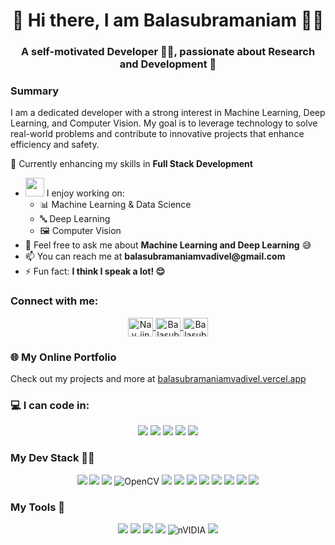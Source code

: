 <h1 align="center">👋 Hi there, I am Balasubramaniam 🙇‍♀️</h1>
<h3 align="center">A self-motivated Developer 👨‍💻, passionate about Research and Development 🚀</h3>

<h3>Summary</h3>
<p>I am a dedicated developer with a strong interest in Machine Learning, Deep Learning, and Computer Vision. My goal is to leverage technology to solve real-world problems and contribute to innovative projects that enhance efficiency and safety.</p>

<p>🌱 Currently enhancing my skills in <strong>Full Stack Development</strong></p>

<ul>
    <li><img src="https://media.giphy.com/media/WUlplcMpOCEmTGBtBW/giphy.gif" width="30"> I enjoy working on:
        <ul>
            <li>📊 Machine Learning & Data Science</li>
            <li>🔤 Deep Learning</li>
            <li>🖼 Computer Vision</li>
        </ul>
    </li>
    <li>💬 Feel free to ask me about <strong>Machine Learning and Deep Learning</strong> 😅</li>
    <li>📫 You can reach me at <strong>balasubramaniamvadivel@gmail.com</strong></li>
    <li>⚡ Fun fact: <strong>I think I speak a lot! 😌</strong></li>
</ul>

<h3 align="left">Connect with me:</h3>
<p align="center">
    <a href="https://twitter.com/Nav_iinV" target="blank">
        <img align="center" src="https://cdn.jsdelivr.net/npm/simple-icons@3.0.1/icons/twitter.svg" alt="Nav_iin" height="30" width="40" />
    </a>
    <a href="https://www.linkedin.com/in/balasubramaniam-v-5215251b7/" target="blank">
        <img align="center" src="https://cdn.jsdelivr.net/npm/simple-icons@3.0.1/icons/linkedin.svg" alt="Balasubramaniam" height="30" width="40" />
    </a>
    <a href="https://www.kaggle.com/balasubramaniamv" target="blank">
        <img align="center" src="https://cdn.jsdelivr.net/npm/simple-icons@3.0.1/icons/kaggle.svg" alt="BalasubramaniamV" height="30" width="40" />
    </a>
</p>

<h3>🌐 My Online Portfolio</h3>
<p>Check out my projects and more at <a href="https://balasubramaniamvadivel.vercel.app/">balasubramaniamvadivel.vercel.app</a></p>

<h3>💻 I can code in:</h3>
<p align="center">
    <img src="https://img.shields.io/badge/python%20-%2314354C.svg?&style=for-the-badge&logo=python&logoColor=gold"/>
    <img src="https://img.shields.io/badge/html5%20-%23E34F26.svg?&style=for-the-badge&logo=html5&logoColor=white"/>
    <img src="https://img.shields.io/badge/css3%20-%231572B6.svg?&style=for-the-badge&logo=css3&logoColor=white"/>
    <img src="https://img.shields.io/badge/c++%20-%2300599C.svg?&style=for-the-badge&logo=c%2B%2B&logoColor=white"/>
    <img src="https://img.shields.io/badge/java-%23E34F26.svg?&style=for-the-badge&logo=java&logoColor=white"/>
</p>

<h3>My Dev Stack 👨‍💻</h3>
<p align="center">
    <img src="https://img.shields.io/badge/TensorFlow%20-%23FF6F00.svg?&style=for-the-badge&logo=TensorFlow&logoColor=white" />
    <img src="https://img.shields.io/badge/PyTorch-black?&style=for-the-badge&logo=pytorch&logoColor=red"/>
    <img src="https://img.shields.io/badge/Numpy-013220?&style=for-the-badge&logo=numpy"/>
    <img alt="OpenCV" src="https://img.shields.io/badge/opencv-%23white.svg?&style=for-the-badge&logo=opencv&logoColor=white"/>
    <img src="https://img.shields.io/badge/Pandas-130654?&style=for-the-badge&logo=pandas"/>
    <img src="https://img.shields.io/badge/Scikit--Learn-%233294C7?&style=for-the-badge&logo=scikit-learn"/>
    <img src="https://img.shields.io/badge/github%20-%23121011.svg?&style=for-the-badge&logo=github&logoColor=white"/>
    <img src="https://img.shields.io/badge/git%20-%23F05033.svg?&style=for-the-badge&logo=git&logoColor=white"/>
    <img src="https://img.shields.io/badge/AWS-232F3E.svg?&style=for-the-badge&logo=amazonaws&logoColor=white"/>
    <img src="https://img.shields.io/badge/GitLab-330F63.svg?&style=for-the-badge&logo=gitlab&logoColor=white"/>
    <img src="https://img.shields.io/badge/Firebase-FFCA28.svg?&style=for-the-badge&logo=firebase&logoColor=white"/>
    <img src="https://img.shields.io/badge/Vercel-000000.svg?&style=for-the-badge&logo=vercel&logoColor=white"/>
</p>

<h3>My Tools 🧰</h3>
<p align="center">
    <img src="https://img.shields.io/badge/Linux-FF0000.svg?&style=flat-square&logo=linux&logoColor=white"/>
    <img src="https://img.shields.io/badge/Cloud-FFFFFF.svg?&style=flat-square&logo=cloud&logoColor=black"/>
    <img src="https://img.shields.io/badge/Windows-555555.svg?&style=flat-square&logo=windows&logoColor=0078D6"/>
    <img src="https://img.shields.io/badge/VS_Code-555555.svg?style=flat-square&logo=visual-studio-code&logoColor=007ACC"/>
    <img alt="nVIDIA" src="https://img.shields.io/badge/nVIDIA-%2376B900.svg?&style=flat&logo=nVIDIA&logoColor=white"/>
    <img src="https://img.shields.io/badge/Jupyter-555555.svg?style=flat-square&logo=jupyter&logoColor=F37626"/>
</p>
